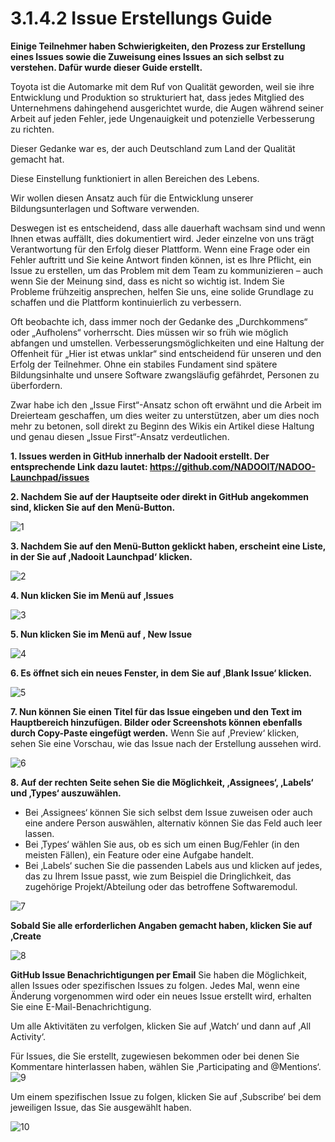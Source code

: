 # 3.1.4.2 Issue Erstellungs Guide

**Einige Teilnehmer haben Schwierigkeiten, den Prozess zur Erstellung eines Issues sowie die Zuweisung eines Issues an sich selbst zu verstehen. Dafür wurde dieser Guide erstellt.**

Toyota ist die Automarke mit dem Ruf von Qualität geworden, weil sie ihre Entwicklung und Produktion so strukturiert hat, dass jedes Mitglied des Unternehmens dahingehend ausgerichtet wurde, die Augen während seiner Arbeit auf jeden Fehler, jede Ungenauigkeit und potenzielle Verbesserung zu richten.

Dieser Gedanke war es, der auch Deutschland zum Land der Qualität gemacht hat.

Diese Einstellung funktioniert in allen Bereichen des Lebens.

Wir wollen diesen Ansatz auch für die Entwicklung unserer Bildungsunterlagen und Software verwenden.

Deswegen ist es entscheidend, dass alle dauerhaft wachsam sind und wenn Ihnen etwas auffällt, dies dokumentiert wird. Jeder einzelne von uns trägt Verantwortung für den Erfolg dieser Plattform. Wenn eine Frage oder ein Fehler auftritt und Sie keine Antwort finden können, ist es Ihre Pflicht, ein Issue zu erstellen, um das Problem mit dem Team zu kommunizieren – auch wenn Sie der Meinung sind, dass es nicht so wichtig ist. Indem Sie Probleme frühzeitig ansprechen, helfen Sie uns, eine solide Grundlage zu schaffen und die Plattform kontinuierlich zu verbessern.

Oft beobachte ich, dass immer noch der Gedanke des „Durchkommens“ oder „Aufholens“ vorherrscht. Dies müssen wir so früh wie möglich abfangen und umstellen. Verbesserungsmöglichkeiten und eine Haltung der Offenheit für „Hier ist etwas unklar“ sind entscheidend für unseren und den Erfolg der Teilnehmer. Ohne ein stabiles Fundament sind spätere Bildungsinhalte und unsere Software zwangsläufig gefährdet, Personen zu überfordern.

Zwar habe ich den „Issue First“-Ansatz schon oft erwähnt und die Arbeit im Dreierteam geschaffen, um dies weiter zu unterstützen, aber um dies noch mehr zu betonen, soll direkt zu Beginn des Wikis ein Artikel diese Haltung und genau diesen „Issue First“-Ansatz verdeutlichen.


**1. Issues werden in GitHub innerhalb der Nadooit erstellt. Der entsprechende Link dazu lautet: https://github.com/NADOOIT/NADOO-Launchpad/issues**

**2. Nachdem Sie auf der Hauptseite oder direkt in GitHub angekommen sind, klicken Sie auf den Menü-Button.**

![1](https://github.com/user-attachments/assets/37bfb0c4-05ed-4580-b2ef-65372a82fe40)

**3. Nachdem Sie auf den Menü-Button geklickt haben, erscheint eine Liste, in der Sie auf ‚Nadooit Launchpad‘ klicken.**

![2](https://github.com/user-attachments/assets/1b512653-d60b-4bb8-a7e3-c0d0d045e347)

**4. Nun klicken Sie im Menü auf ‚Issues**

![3](https://github.com/user-attachments/assets/7936136f-bb54-4708-82e6-154e006a4e4a)

**5. Nun klicken Sie im Menü auf , New Issue**

![4](https://github.com/user-attachments/assets/b642b692-56da-462d-a164-1a090da158b9)

**6. Es öffnet sich ein neues Fenster, in dem Sie auf ‚Blank Issue‘ klicken.**

![5](https://github.com/user-attachments/assets/06dfb394-401b-4452-9ce2-02f973ac2af1)

**7. Nun können Sie einen Titel für das Issue eingeben und den Text im Hauptbereich hinzufügen. Bilder oder Screenshots können ebenfalls durch Copy-Paste eingefügt werden.**
Wenn Sie auf ‚Preview‘ klicken, sehen Sie eine Vorschau, wie das Issue nach der Erstellung aussehen wird.

![6](https://github.com/user-attachments/assets/34b291c6-b747-4d95-8a88-323ec5d4a7d5)

**8. Auf der rechten Seite sehen Sie die Möglichkeit, ‚Assignees‘, ‚Labels‘ und ‚Types‘ auszuwählen.**

* Bei ‚Assignees‘ können Sie sich selbst dem Issue zuweisen oder auch eine andere Person auswählen, alternativ können Sie das Feld auch leer lassen.
* Bei ‚Types‘ wählen Sie aus, ob es sich um einen Bug/Fehler (in den meisten Fällen), ein Feature oder eine Aufgabe handelt.
* Bei ‚Labels‘ suchen Sie die passenden Labels aus und klicken auf jedes, das zu Ihrem Issue passt, wie zum Beispiel die Dringlichkeit, das zugehörige Projekt/Abteilung oder das betroffene Softwaremodul.

![7](https://github.com/user-attachments/assets/5b4d4863-4514-4562-9813-681cd7bc39e7)

**Sobald Sie alle erforderlichen Angaben gemacht haben, klicken Sie auf ‚Create**

![8](https://github.com/user-attachments/assets/4ac0c367-bd34-4510-9247-a6acb3ae837a)


**GitHub Issue Benachrichtigungen per Email**
Sie haben die Möglichkeit, allen Issues oder spezifischen Issues zu folgen. Jedes Mal, wenn eine Änderung vorgenommen wird oder ein neues Issue erstellt wird, erhalten Sie eine E-Mail-Benachrichtigung.

Um alle Aktivitäten zu verfolgen, klicken Sie auf ‚Watch‘ und dann auf ‚All Activity‘.

Für Issues, die Sie erstellt, zugewiesen bekommen oder bei denen Sie Kommentare hinterlassen haben, wählen Sie ‚Participating and @Mentions‘.
![9](https://github.com/user-attachments/assets/80b14ca5-c3a3-4d7d-8fc1-4e223fb1ef0c)

Um einem spezifischen Issue zu folgen, klicken Sie auf ‚Subscribe‘ bei dem jeweiligen Issue, das Sie ausgewählt haben.

![10](https://github.com/user-attachments/assets/a146ba4c-e608-4fa7-a98a-f2bfe06be19d)







